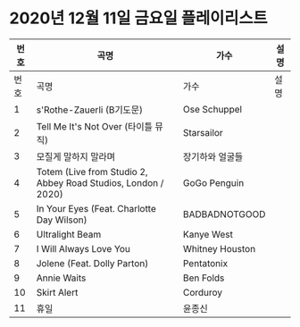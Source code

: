 # 2020년 12월 11일 금요일 플레이리스트

| 번호 | 곡명 | 가수 | 설명 |
|------|------|------|------|
| 번호 | 곡명 | 가수 | 설명 |
| 1 | s'Rothe-Zauerli (B기도문) | Ose Schuppel |  |
| 2 | Tell Me It's Not Over (타이틀 뮤직) | Starsailor |  |
| 3 | 모질게 말하지 말라며 | 장기하와 얼굴들 |  |
| 4 | Totem (Live from Studio 2, Abbey Road Studios, London / 2020) | GoGo Penguin |  |
| 5 | In Your Eyes (Feat. Charlotte Day Wilson) | BADBADNOTGOOD |  |
| 6 | Ultralight Beam | Kanye West |  |
| 7 | I Will Always Love You | Whitney Houston |  |
| 8 | Jolene (Feat. Dolly Parton) | Pentatonix |  |
| 9 | Annie Waits | Ben Folds |  |
| 10 | Skirt Alert | Corduroy |  |
| 11 | 휴일 | 윤종신 |  |
